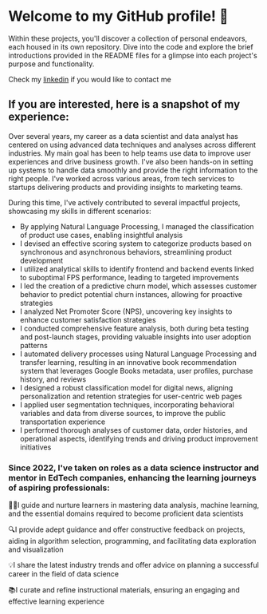 # Welcome to my GitHub profile! 👋

Within these projects, you'll discover a collection of personal endeavors, each housed in its own repository. 
Dive into the code and explore the brief introductions provided in the README files for a glimpse into each project's purpose and functionality.

Check my [linkedin](https://www.linkedin.com/in/alejandra-berbesi-becerra/) if you would like to contact me 

## If you are interested, here is a snapshot of my experience:

Over several years, my career as a data scientist and data analyst has centered on using advanced data techniques and analyses across different industries. My main goal has been to help teams use data to improve user experiences and drive business growth. I've also been hands-on in setting up systems to handle data smoothly and provide the right information to the right people. I've worked across various areas, from tech services to startups delivering products and providing insights to marketing teams.

During this time, I've actively contributed to several impactful projects, showcasing my skills in different scenarios:

* By applying Natural Language Processing, I managed the classification of product use cases, enabling insightful analysis
* I devised an effective scoring system to categorize products based on synchronous and asynchronous behaviors, streamlining product development 
* I utilized analytical skills to identify frontend and backend events linked to suboptimal FPS performance, leading to targeted improvements 
* I led the creation of a predictive churn model, which assesses customer behavior to predict potential churn instances, allowing for proactive strategies
* I analyzed Net Promoter Score (NPS), uncovering key insights to enhance customer satisfaction strategies 
* I conducted comprehensive feature analysis, both during beta testing and post-launch stages, providing valuable insights into user adoption patterns 
* I automated delivery processes using Natural Language Processing and transfer learning, resulting in an innovative book recommendation system that leverages Google Books metadata, user profiles, purchase history, and reviews 
* I designed a robust classification model for digital news, aligning personalization and retention strategies for user-centric web pages 
* I applied user segmentation techniques, incorporating behavioral variables and data from diverse sources, to improve the public transportation experience
* I performed thorough analyses of customer data, order histories, and operational aspects, identifying trends and driving product improvement initiatives

### Since 2022, I've taken on roles as a data science instructor and mentor in EdTech companies, enhancing the learning journeys of aspiring professionals:

👨‍💻I guide and nurture learners in mastering data analysis, machine learning, and the essential domains required to become proficient data scientists 

🔍I provide adept guidance and offer constructive feedback on projects, aiding in algorithm selection, programming, and facilitating data exploration and 
visualization 

💡I share the latest industry trends and offer advice on planning a successful career in the field of data science 

📚I curate and refine instructional materials, ensuring an engaging and effective learning experience 

<!---![Anurag's GitHub stats](https://github-readme-stats.vercel.app/api?username=alejandraberbesi&hide=stars,issues,contribs&count_private=true&show_icons=true&theme=outrun&include_all_commits=true&hide_rank=true)

[![Top Langs](https://github-readme-stats.vercel.app/api/top-langs/?username=alejandraberbesi&layout=compact&hide=jupyter%20notebook&theme=outrun)](https://github.com/anuraghazra/github-readme-stats)--->

